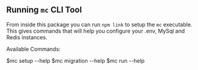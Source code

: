 ## Running `mc` CLI Tool

From inside this package you can run `npm link` to setup the `mc` executable. This gives commands that will help you configure your .env, MySql and Redis instances.

Available Commands:

  $mc setup --help
  $mc migration --help
  $mc run --help
